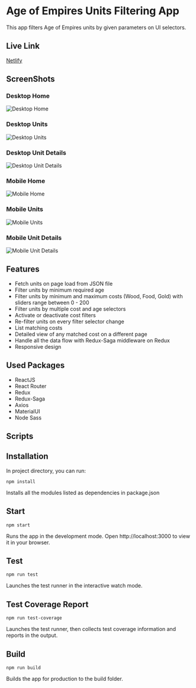 # Age of Empires Units Filtering App

This app filters Age of Empires units by given parameters on UI selectors.

## Live Link

[Netlify](https://aoe-units.netlify.app/)

## ScreenShots

### Desktop Home

![Desktop Home](https://github.com/fyilmazy/age-of-empires-units/blob/main/ss/desktop-home.png?raw=true)

### Desktop Units

![Desktop Units](https://github.com/fyilmazy/age-of-empires-units/blob/main/ss/desktop-units.png?raw=true)

### Desktop Unit Details

![Desktop Unit Details](https://github.com/fyilmazy/age-of-empires-units/blob/main/ss/desktop-unit-details.png?raw=true)

### Mobile Home

![Mobile Home](https://github.com/fyilmazy/age-of-empires-units/blob/main/ss/mobile-home.jpeg?raw=true)

### Mobile Units

![Mobile Units](https://github.com/fyilmazy/age-of-empires-units/blob/main/ss/mobile-units.jpeg?raw=true)

### Mobile Unit Details

![Mobile Unit Details](https://github.com/fyilmazy/age-of-empires-units/blob/main/ss/mobile-unit-details.png?raw=true)

## Features

- Fetch units on page load from JSON file
- Filter units by minimum required age
- Filter units by minimum and maximum costs (Wood, Food, Gold) with sliders range between 0 - 200
- Filter units by multiple cost and age selectors
- Activate or deactivate cost filters
- Re-filter units on every filter selector change
- List matching costs
- Detailed view of any matched cost on a different page
- Handle all the data flow with Redux-Saga middleware on Redux
- Responsive design

## Used Packages

- ReactJS
- React Router
- Redux
- Redux-Saga
- Axios
- MaterialUI
- Node Sass

## Scripts

## Installation

In project directory, you can run:

```node
npm install
```

Installs all the modules listed as dependencies in package.json

## Start

```node
npm start
```

Runs the app in the development mode.
Open http://localhost:3000 to view it in your browser.

## Test

```node
npm run test
```

Launches the test runner in the interactive watch mode.

## Test Coverage Report

```node
npm run test-coverage
```

Launches the test runner, then collects test coverage information and reports in the output.

## Build

```node
npm run build
```

Builds the app for production to the build folder.
